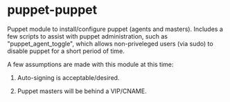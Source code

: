 puppet-puppet
=============

Puppet module to install/configure puppet (agents and masters). Includes a few scripts to assist with puppet administration, such as "puppet_agent_toggle", which allows non-priveleged users (via sudo) to disable puppet for a short period of time.

A few assumptions are made with this module at this time:

1) Auto-signing is acceptable/desired.

2) Puppet masters will be behind a VIP/CNAME.
